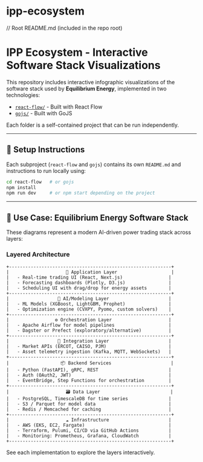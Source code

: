 ﻿# ipp-ecosystem
 // Root README.md (included in the repo root)

# IPP Ecosystem - Interactive Software Stack Visualizations

This repository includes interactive infographic visualizations of the software stack used by **Equilibrium Energy**, implemented in two technologies:

- [`react-flow/`](./react-flow) - Built with React Flow
- [`gojs/`](./gojs) - Built with GoJS

Each folder is a self-contained project that can be run independently.

---

## 🔧 Setup Instructions

Each subproject (`react-flow` and `gojs`) contains its own `README.md` and instructions to run locally using:

```bash
cd react-flow   # or gojs
npm install
npm run dev     # or npm start depending on the project
```

---

## 🧠 Use Case: Equilibrium Energy Software Stack

These diagrams represent a modern AI-driven power trading stack across layers:

### Layered Architecture
```
+------------------------------------------------------------+
|                     🎯 Application Layer                    |
|   - Real-time trading UI (React, Next.js)                 |
|   - Forecasting dashboards (Plotly, D3.js)                |
|   - Scheduling UI with drag/drop for energy assets        |
+------------------------------------------------------------+
|                  🧠 AI/Modeling Layer                      |
|   - ML Models (XGBoost, LightGBM, Prophet)                |
|   - Optimization engine (CVXPY, Pyomo, custom solvers)    |
+------------------------------------------------------------+
|                 ⚙️ Orchestration Layer                     |
|   - Apache Airflow for model pipelines                    |
|   - Dagster or Prefect (exploratory/alternative)          |
+------------------------------------------------------------+
|                  📡 Integration Layer                      |
|   - Market APIs (ERCOT, CAISO, PJM)                       |
|   - Asset telemetry ingestion (Kafka, MQTT, WebSockets)   |
+------------------------------------------------------------+
|                   📦 Backend Services                      |
|   - Python (FastAPI), gRPC, REST                          |
|   - Auth (OAuth2, JWT)                                    |
|   - EventBridge, Step Functions for orchestration         |
+------------------------------------------------------------+
|                     🗃️ Data Layer                          |
|   - PostgreSQL, TimescaleDB for time series               |
|   - S3 / Parquet for model data                           |
|   - Redis / Memcached for caching                         |
+------------------------------------------------------------+
|                     ☁️ Infrastructure                      |
|   - AWS (EKS, EC2, Fargate)                               |
|   - Terraform, Pulumi, CI/CD via GitHub Actions           |
|   - Monitoring: Prometheus, Grafana, CloudWatch           |
+------------------------------------------------------------+
```

See each implementation to explore the layers interactively.

